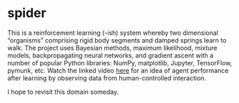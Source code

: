 # spider

This is a reinforcement learning (-ish) system whereby two dimensional “organisms” comprising rigid body segments and damped springs learn to walk. The project uses Bayesian methods, maximum likelihood, mixture models, backpropagating neural networks, and gradient ascent with a number of popular Python libraries: NumPy, matplotlib, Jupyter, TensorFlow, pymunk, etc. Watch the linked video [here](https://drive.google.com/file/d/0BwlfuOXPcIRnVS1hYi1VTENwSTg/view) for an idea of agent performance after learning by observing data from human-controlled interaction.

I hope to revisit this domain someday.
